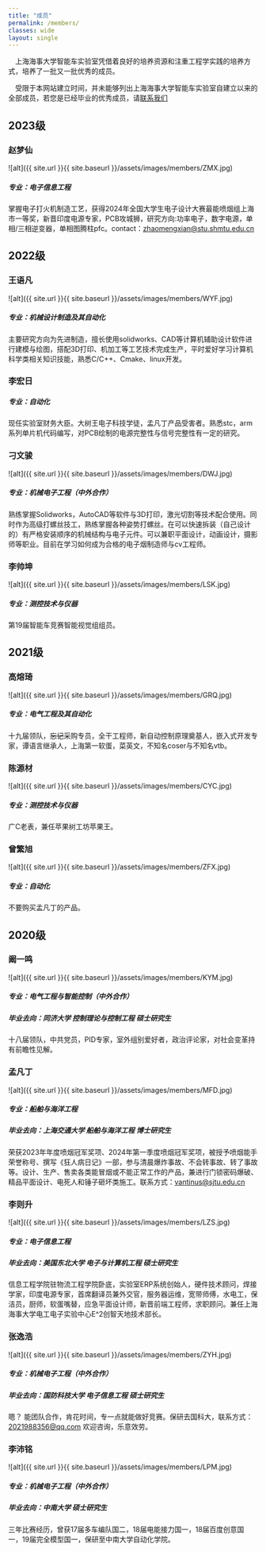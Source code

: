 ```yaml
---
title: "成员"
permalink: /members/
classes: wide
layout: single
---
```

&ensp;&ensp;上海海事大学智能车实验室凭借着良好的培养资源和注重工程学实践的培养方式，培养了一批又一批优秀的成员。  

&ensp;&ensp;受限于本网站建立时间，并未能够列出上海海事大学智能车实验室自建立以来的全部成员，若您是已经毕业的优秀成员，请[联系我们][link1]<br>
## 2023级
### 赵梦仙
![alt]({{ site.url }}{{ site.baseurl }}/assets/images/members/ZMX.jpg)
##### 专业：电子信息工程
掌握电子打火机制造工艺，获得2024年全国大学生电子设计大赛最能喷烟组上海市一等奖，新晋印度电源专家，PCB攻城狮，研究方向:功率电子，数字电源，单相/三相逆变器，单相图腾柱pfc。contact：zhaomengxian@stu.shmtu.edu.cn
## 2022级
### 王语凡
![alt]({{ site.url }}{{ site.baseurl }}/assets/images/members/WYF.jpg)
##### 专业：机械设计制造及其自动化
主要研究方向为先进制造，擅长使用solidworks、CAD等计算机辅助设计软件进行建模与绘图，搭配3D打印、机加工等工艺技术完成生产，平时爱好学习计算机科学类相关知识技能，熟悉C/C++、Cmake、linux开发。  
### 李宏日
<!-- ![alt]({{ site.url }}{{ site.baseurl }}/assets/images/members/LHR.jpg) -->
##### 专业：自动化
现任实验室财务大臣。大树王电子科技学徒，孟凡丁产品受害者。熟悉stc，arm系列单片机代码编写，对PCB绘制的电源完整性与信号完整性有一定的研究。
### 刁文骏
![alt]({{ site.url }}{{ site.baseurl }}/assets/images/members/DWJ.jpg)
##### 专业：机械电子工程（中外合作）
熟练掌握Solidworks，AutoCAD等软件与3D打印，激光切割等技术配合使用。同时作为高级打螺丝技工，熟练掌握各种姿势打螺丝。在可以快速拆装（自己设计的）有严格安装顺序的机械结构与电子元件。可以兼职平面设计，动画设计，摄影师等职业。目前在学习如何成为合格的电子烟制造师与cv工程师。
### 李帅坤
![alt]({{ site.url }}{{ site.baseurl }}/assets/images/members/LSK.jpg)
##### 专业：测控技术与仪器
第19届智能车竞赛智能视觉组组员。
## 2021级
### 高熔琦
![alt]({{ site.url }}{{ site.baseurl }}/assets/images/members/GRQ.jpg)
##### 专业：电气工程及其自动化
十九届领队，~~忘记~~采购专员，全干工程师，新自动控制原理奠基人，嵌入式开发专家，谭语言继承人，上海第一软蛋，菜英文，不知名coser与不知名vtb。
### 陈源材
![alt]({{ site.url }}{{ site.baseurl }}/assets/images/members/CYC.jpg)
##### 专业：测控技术与仪器
广C老表，兼任苹果树工坊苹果王。
### 曾繁旭
![alt]({{ site.url }}{{ site.baseurl }}/assets/images/members/ZFX.jpg)
##### 专业：自动化
不要购买孟凡丁的产品。
## 2020级
### 阚一鸣
![alt]({{ site.url }}{{ site.baseurl }}/assets/images/members/KYM.jpg)
##### 专业：电气工程与智能控制（中外合作）
##### 毕业去向：同济大学 控制理论与控制工程 硕士研究生
十八届领队，中共党员，PID专家，室外组别爱好者，政治评论家，对社会变革持有前瞻性见解。
### 孟凡丁
![alt]({{ site.url }}{{ site.baseurl }}/assets/images/members/MFD.jpg)
##### 专业：船舶与海洋工程
##### 毕业去向：上海交通大学 船舶与海洋工程 博士研究生
荣获2023年年度喷烟冠军奖项、2024年第一季度喷烟冠军奖项，被授予喷烟能手荣誉称号、撰写《狂人病日记》一部，参与清晨爆炸事故、不会转事故、转了事故等。设计、生产、售卖各类能冒烟或不能正常工作的产品，兼进行门锁密码爆破、精品平面设计、电死人和锤子砸坏类施工。联系方式：vantinus@sjtu.edu.cn
### 李则升
![alt]({{ site.url }}{{ site.baseurl }}/assets/images/members/LZS.jpg)
##### 专业：电子信息工程
##### 毕业去向：美国东北大学 电子与计算机工程 硕士研究生
信息工程学院驻物流工程学院卧底，实验室ERP系统创始人，硬件技术顾问，焊接学家，印度电源专家，首席翻译员兼外交官，服务器运维，宽带师傅，水电工，保洁员，厨师，软蛋嘴替，应急平面设计师，新晋前端工程师，求职顾问。兼任上海海事大学电工电子实验中心E^2创智天地技术部长。
### 张逸浩
![alt]({{ site.url }}{{ site.baseurl }}/assets/images/members/ZYH.jpg)
##### 专业：机械电子工程（中外合作）
##### 毕业去向：国防科技大学 电子信息工程 硕士研究生
嗯？ 能团队合作，肯花时间，专一点就能做好竞赛。保研去国科大，联系方式：2021988356@qq.com 欢迎咨询，乐意效劳。
### 李沛铭
![alt]({{ site.url }}{{ site.baseurl }}/assets/images/members/LPM.jpg)
##### 专业：机械电子工程（中外合作）
##### 毕业去向：中南大学 硕士研究生
三年比赛经历，曾获17届多车编队国二，18届电能接力国一，18届百度创意国一，19届完全模型国一，保研至中南大学自动化学院。

<!-- #### 孟凡丁
##### 专业：
##### 毕业去向： -->



[link1]:https://smuscl.org/members-contact/